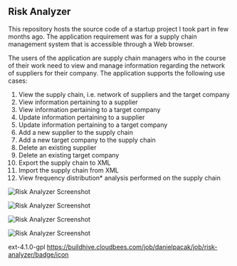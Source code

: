 ## Risk Analyzer

This repository hosts the source code of a startup project I took part in few months ago.
The application requirement was for a supply chain management system that is accessible through a Web browser. 

The users of the application are supply chain managers who in the course of their work need to view and manage information regarding
the network of suppliers for their company. The application supports the following use cases:

1. View the supply chain, i.e. network of suppliers and the target company
2. View information pertaining to a supplier
3. View information pertaining to a target company
4. Update information pertaining to a supplier
5. Update information pertaining to a target company
6. Add a new supplier to the supply chain
7. Add a new target company to the supply chain
8. Delete an existing supplier
9. Delete an existing target company
10. Export the supply chain to XML
11. Import the supply chain from XML
12. View frequency distribution* analysis performed on the supply chain

![Risk Analyzer Screenshot](https://github.com/danielpacak/risk-analyzer/raw/master/README/risk-analyzer.png)

![Risk Analyzer Screenshot](https://github.com/danielpacak/risk-analyzer/raw/master/README/node-dialog.png)

![Risk Analyzer Screenshot](https://github.com/danielpacak/risk-analyzer/raw/master/README/edge-dialog.png)

![Risk Analyzer Screenshot](https://github.com/danielpacak/risk-analyzer/raw/master/README/simulation.png)

ext-4.1.0-gpl
https://buildhive.cloudbees.com/job/danielpacak/job/risk-analyzer/badge/icon